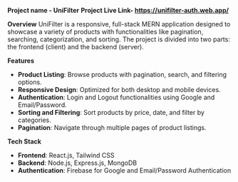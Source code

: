**Project name - UniFilter**
**Project Live Link- https://unifilter-auth.web.app/**

**Overview**
UniFilter is a responsive, full-stack MERN application designed to showcase a variety of products with functionalities like pagination, searching, categorization, and sorting. The project is divided into two parts: the frontend (client) and the backend (server).

**Features**
- **Product Listing**: Browse products with pagination, search, and filtering options.
- **Responsive Design**: Optimized for both desktop and mobile devices.
- **Authentication**: Login and Logout functionalities using Google and Email/Password.
- **Sorting and Filtering**: Sort products by price, date, and filter by categories.
- **Pagination**: Navigate through multiple pages of product listings.
  
**Tech Stack**
  
- **Frontend**: React.js, Tailwind CSS
- **Backend**: Node.js, Express.js, MongoDB
- **Authentication**: Firebase for Google and Email/Password Authentication
  
